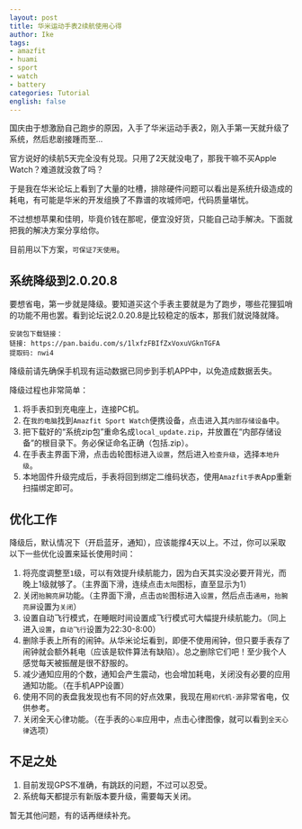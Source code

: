```yaml
---
layout: post
title: 华米运动手表2续航使用心得
author: Ike
tags:
- amazfit
- huami
- sport
- watch
- battery
categories: Tutorial
english: false
---
```


国庆由于想激励自己跑步的原因，入手了华米运动手表2，刚入手第一天就升级了系统，然后悲剧接踵而至...

官方说好的续航5天完全没有兑现。只用了2天就没电了，那我干嘛不买Apple Watch？难道就没救了吗？

于是我在华米论坛上看到了大量的吐槽，排除硬件问题可以看出是系统升级造成的耗电，有可能是华米的开发组换了不靠谱的攻城师吧，代码质量堪忧。

不过想想苹果和佳明，毕竟价钱在那呢，便宜没好货，只能自己动手解决。下面就把我的解决方案分享给你。

目前用以下方案，``可保证7天使用``。

## 系统降级到2.0.20.8

要想省电，第一步就是降级。要知道买这个手表主要就是为了跑步，哪些花狸狐哨的功能不用也罢。看到论坛说2.0.20.8是比较稳定的版本，那我们就说降就降。

```
安装包下载链接：
链接: https://pan.baidu.com/s/1lxfzFBIfZxVoxuVGknTGFA
提取码: nwi4
```

降级前请先确保手机现有运动数据已同步到手机APP中，以免造成数据丢失。

降级过程也非常简单：

1. 将手表扣到充电座上，连接PC机。
2. 在``我的电脑``找到``Amazfit Sport Watch``便携设备，点击进入其``内部存储设备``中。
3. 把下载好的“系统zip包”重命名成``local_update.zip``，并放置在“内部存储设备”的根目录下。务必保证命名正确（包括.zip）。
4. 在手表主界面下滑，点击齿轮图标进入``设置``，然后进入``检查升级``，选择``本地升级``。
5. 本地固件升级完成后，手表将回到绑定二维码状态，使用``Amazfit手表``App重新扫描绑定即可。

## 优化工作

降级后，默认情况下（开启蓝牙，通知），应该能撑4天以上。不过，你可以采取以下一些优化设置来延长使用时间：

1. 将亮度调整至``1``级，可以有效提升续航能力，因为白天其实没必要开背光，而晚上1级就够了。（主界面下滑，连续点击``太阳``图标，直至显示为1）
2. 关闭``抬腕亮屏``功能。（主界面下滑，点击``齿轮``图标进入``设置``，然后点击``通用``，``抬腕亮屏``设置为``关闭``）
3. 设置自动飞行模式，在睡眠时间设置成飞行模式可大幅提升续航能力。（同上进入``设置``，``自动飞行``设置为22:30-8:00）
4. 删除手表上所有的闹钟。从华米论坛看到，即便不使用闹钟，但只要手表存了闹钟就会额外耗电（应该是软件算法有缺陷）。总之删除它们吧！至少我个人感觉每天被振醒是很不舒服的。
5. 减少通知应用的个数，通知会产生震动，也会增加耗电，关闭没有必要的应用通知功能。（在手机APP设置）
6. 使用不同的表盘我发现也有不同的好点效果，我现在用``初代机·源``非常省电，仅供参考。
7. 关闭全天心律功能。（在手表的``心率``应用中，点击心律图像，就可以看到``全天心律``选项）

## 不足之处

1. 目前发现GPS不准确，有跳跃的问题，不过可以忍受。
2. 系统每天都提示有新版本要升级，需要每天关闭。

暂无其他问题，有的话再继续补充。